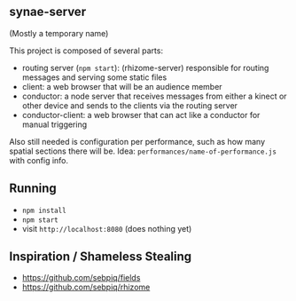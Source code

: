 
synae-server
------------

(Mostly a temporary name)

This project is composed of several parts:

- routing server (`npm start`): (rhizome-server) responsible for routing messages and serving some static files
- client: a web browser that will be an audience member
- conductor: a node server that receives messages from either a kinect or other device and sends to the clients via the routing server
- conductor-client: a web browser that can act like a conductor for manual triggering

Also still needed is configuration per performance, such as how many spatial sections there will be. Idea: `performances/name-of-performance.js` with config info.

Running
-------

- `npm install`
- `npm start`
- visit `http://localhost:8080` (does nothing yet)

Inspiration / Shameless Stealing
--------------------------------

- https://github.com/sebpiq/fields
- https://github.com/sebpiq/rhizome
